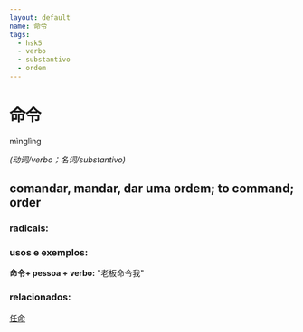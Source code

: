 ```yaml
--- 
layout: default
name: 命令 
tags: 
  - hsk5
  - verbo
  - substantivo
  - ordem
--- 
```

# 命令 
mìnglìng  
 
*(动词/verbo；名词/substantivo)*  
## comandar, mandar, dar uma ordem; to command; order 
### radicais: 
### usos e exemplos:
**命令+ pessoa + verbo:**  "老板命令我"  

### relacionados: 
[任命](/zhengshidu/hsk7-9/任命)  
